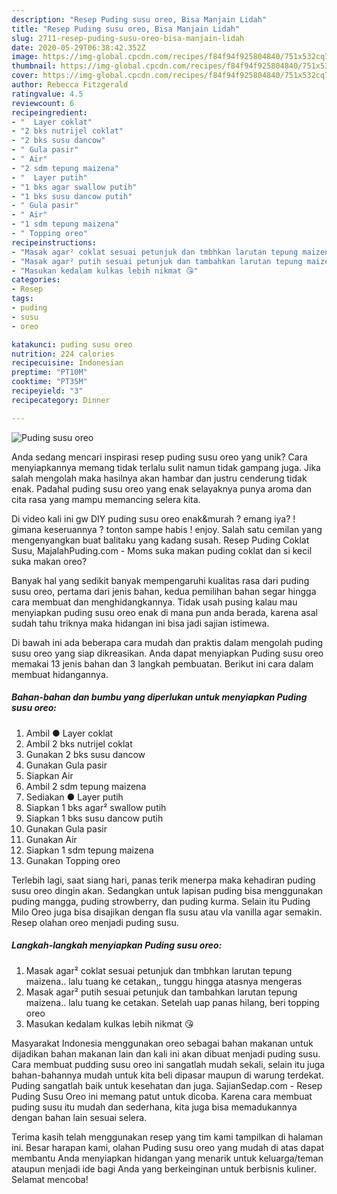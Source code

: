 ```yaml
---
description: "Resep Puding susu oreo, Bisa Manjain Lidah"
title: "Resep Puding susu oreo, Bisa Manjain Lidah"
slug: 2711-resep-puding-susu-oreo-bisa-manjain-lidah
date: 2020-05-29T06:38:42.352Z
image: https://img-global.cpcdn.com/recipes/f84f94f925804840/751x532cq70/puding-susu-oreo-foto-resep-utama.jpg
thumbnail: https://img-global.cpcdn.com/recipes/f84f94f925804840/751x532cq70/puding-susu-oreo-foto-resep-utama.jpg
cover: https://img-global.cpcdn.com/recipes/f84f94f925804840/751x532cq70/puding-susu-oreo-foto-resep-utama.jpg
author: Rebecca Fitzgerald
ratingvalue: 4.5
reviewcount: 6
recipeingredient:
- "  Layer coklat"
- "2 bks nutrijel coklat"
- "2 bks susu dancow"
- " Gula pasir"
- " Air"
- "2 sdm tepung maizena"
- "  Layer putih"
- "1 bks agar swallow putih"
- "1 bks susu dancow putih"
- " Gula pasir"
- " Air"
- "1 sdm tepung maizena"
- " Topping oreo"
recipeinstructions:
- "Masak agar² coklat sesuai petunjuk dan tmbhkan larutan tepung maizena.. lalu tuang ke cetakan,, tunggu hingga atasnya mengeras"
- "Masak agar² putih sesuai petunjuk dan tambahkan larutan tepung maizena.. lalu tuang ke cetakan. Setelah uap panas hilang, beri topping oreo"
- "Masukan kedalam kulkas lebih nikmat 😘"
categories:
- Resep
tags:
- puding
- susu
- oreo

katakunci: puding susu oreo 
nutrition: 224 calories
recipecuisine: Indonesian
preptime: "PT10M"
cooktime: "PT35M"
recipeyield: "3"
recipecategory: Dinner

---
```



![Puding susu oreo](https://img-global.cpcdn.com/recipes/f84f94f925804840/751x532cq70/puding-susu-oreo-foto-resep-utama.jpg)

Anda sedang mencari inspirasi resep puding susu oreo yang unik? Cara menyiapkannya memang tidak terlalu sulit namun tidak gampang juga. Jika salah mengolah maka hasilnya akan hambar dan justru cenderung tidak enak. Padahal puding susu oreo yang enak selayaknya punya aroma dan cita rasa yang mampu memancing selera kita.

Di video kali ini gw DIY puding susu oreo enak&amp;murah ? emang iya? ! gimana keseruannya ? tonton sampe habis ! enjoy. Salah satu cemilan yang mengenyangkan buat balitaku yang kadang susah. Resep Puding Coklat Susu, MajalahPuding.com - Moms suka makan puding coklat dan si kecil suka makan oreo?

Banyak hal yang sedikit banyak mempengaruhi kualitas rasa dari puding susu oreo, pertama dari jenis bahan, kedua pemilihan bahan segar hingga cara membuat dan menghidangkannya. Tidak usah pusing kalau mau menyiapkan puding susu oreo enak di mana pun anda berada, karena asal sudah tahu triknya maka hidangan ini bisa jadi sajian istimewa.


Di bawah ini ada beberapa cara mudah dan praktis dalam mengolah puding susu oreo yang siap dikreasikan. Anda dapat menyiapkan Puding susu oreo memakai 13 jenis bahan dan 3 langkah pembuatan. Berikut ini cara dalam membuat hidangannya.

<!--inarticleads1-->

##### Bahan-bahan dan bumbu yang diperlukan untuk menyiapkan Puding susu oreo:

1. Ambil  ● Layer coklat
1. Ambil 2 bks nutrijel coklat
1. Gunakan 2 bks susu dancow
1. Gunakan  Gula pasir
1. Siapkan  Air
1. Ambil 2 sdm tepung maizena
1. Sediakan  ● Layer putih
1. Siapkan 1 bks agar² swallow putih
1. Siapkan 1 bks susu dancow putih
1. Gunakan  Gula pasir
1. Gunakan  Air
1. Siapkan 1 sdm tepung maizena
1. Gunakan  Topping oreo


Terlebih lagi, saat siang hari, panas terik menerpa maka kehadiran puding susu oreo dingin akan. Sedangkan untuk lapisan puding bisa menggunakan puding mangga, puding strowberry, dan puding kurma. Selain itu Puding Milo Oreo juga bisa disajikan dengan fla susu atau vla vanilla agar semakin. Resep olahan oreo menjadi puding susu. 

<!--inarticleads2-->

##### Langkah-langkah menyiapkan Puding susu oreo:

1. Masak agar² coklat sesuai petunjuk dan tmbhkan larutan tepung maizena.. lalu tuang ke cetakan,, tunggu hingga atasnya mengeras
1. Masak agar² putih sesuai petunjuk dan tambahkan larutan tepung maizena.. lalu tuang ke cetakan. Setelah uap panas hilang, beri topping oreo
1. Masukan kedalam kulkas lebih nikmat 😘


Masyarakat Indonesia menggunakan oreo sebagai bahan makanan untuk dijadikan bahan makanan lain dan kali ini akan dibuat menjadi puding susu. Cara membuat pudding susu oreo ini sangatlah mudah sekali, selain itu juga bahan-bahannya mudah untuk kita beli dipasar maupun di warung terdekat. Puding sangatlah baik untuk kesehatan dan juga. SajianSedap.com - Resep Puding Susu Oreo ini memang patut untuk dicoba. Karena cara membuat puding susu itu mudah dan sederhana, kita juga bisa memadukannya dengan bahan lain sesuai selera. 

Terima kasih telah menggunakan resep yang tim kami tampilkan di halaman ini. Besar harapan kami, olahan Puding susu oreo yang mudah di atas dapat membantu Anda menyiapkan hidangan yang menarik untuk keluarga/teman ataupun menjadi ide bagi Anda yang berkeinginan untuk berbisnis kuliner. Selamat mencoba!
